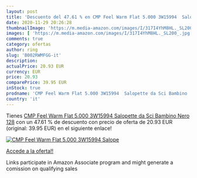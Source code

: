 ```yaml
---
layout: post
title: 'Descuento del 47.61 % en CMP Feel Warm Flat 5.000 3W15994  Salope'
date: 2020-11-29 20:26:28
thumbnailImage: 'https://m.media-amazon.com/images/I/317I4YhM8HL._SL200_.jpg'
images: [ 'https://m.media-amazon.com/images/I/317I4YhM8HL._SL200_.jpg' ]
comments: true
category: ofertas
author: ring
slug: 'B002RWMFGG-it'
description:
actualPrice: 20.93 EUR
currency: EUR
price: 20.93
comparePrice: 39.95 EUR
inStock: true
prodname: 'CMP Feel Warm Flat 5.000 3W15994  Salopette da Sci Bambino  Nero  128'
country: 'it'
---
```


Tienes [CMP Feel Warm Flat 5.000 3W15994  Salopette da Sci Bambino  Nero  128](https://www.amazon.it/dp/B002RWMFGG/?tag=tolees00-21) con un 47.61 % de descuento con precio de oferta de 20.93 EUR (original: 39.95 EUR) en el siguiente enlace!

[![CMP Feel Warm Flat 5.000 3W15994  Salope](https://m.media-amazon.com/images/I/317I4YhM8HL._SL200_.jpg)](https://www.amazon.it/dp/B002RWMFGG/?tag=tolees00-21)

[Accede a la oferta!!](https://www.amazon.it/dp/B002RWMFGG/?tag=tolees00-21)

Links participate in Amazon Associate program and might generate a comission on qualifying sales


